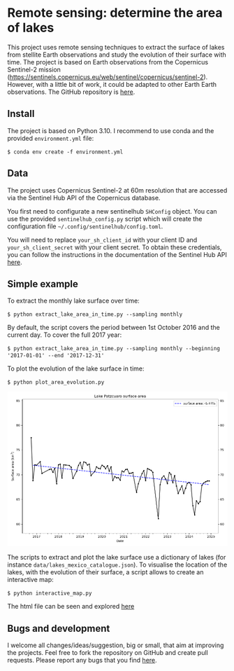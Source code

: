# Remote sensing: determine the area of lakes

This project uses remote sensing techniques to extract the surface of lakes
from stellite Earth observations and study the evolution of their surface with
time. The project is based on Earth observations from the Copernicus Sentinel-2
mission (https://sentinels.copernicus.eu/web/sentinel/copernicus/sentinel-2).
However, with a little bit of work, it could be adapted to other Earth
Earth observations. The GitHub repository is
[here](https://github.com/qsalome/lake_surface_area_evolution).

## Install

The project is based on Python 3.10. I recommend to use conda and the provided
`environment.yml` file:

    $ conda env create -f environment.yml

## Data

The project uses Copernicus Sentinel-2 at 60m resolution that are accessed via
the Sentinel Hub API of the Copernicus database.

You first need to configurate a new sentinelhub `SHConfig` object. You can use
the provided `sentinelhub_config.py` script which will create the configuration
file ``~/.config/sentinelhub/config.toml``.

You will need to replace `your_sh_client_id` with your client ID and
`your_sh_client_secret` with your client secret. To obtain these credentials,
you can follow the instructions in the documentation of the Sentinel Hub API
[here](https://documentation.dataspace.copernicus.eu/APIs/SentinelHub/Overview/Authentication.html).

## Simple example

To extract the monthly lake surface over time:

    $ python extract_lake_area_in_time.py --sampling monthly

By default, the script covers the period between 1st October 2016 and the
current day. To cover the full 2017 year:

    $ python extract_lake_area_in_time.py --sampling monthly --beginning '2017-01-01' --end '2017-12-31'


To plot the evolution of the lake surface in time:

    $ python plot_area_evolution.py

![image](figures/Surface_area_evolution_Patzcuaro.png)


The scripts to extract and plot the lake surface use a dictionary of lakes
(for instance `data/lakes_mexico_catalogue.json`). To visualise the location
of the lakes, with the evolution of their surface, a script allows to
create an interactive map:

    $ python interactive_map.py

The html file can be seen and explored
[here](html/map_lakes_mexico.html)


## Bugs and development

I welcome all changes/ideas/suggestion, big or small, that aim at improving
the projects. Feel free to fork the repository on GitHub and create pull
requests.
Please report any bugs that you find
[here](https://github.com/qsalome/lake_surface_area_evolution/issues).



